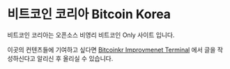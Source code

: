 # 비트코인 코리아 Bitcoin Korea

비트코인 코리아는 오픈소스 비영리 비트코인 Only 사이트 입니다.

이곳의 컨텐츠들에 기여하고 싶다면 [Bitcoinkr Improvmenet Terminal](https://github.com/bitcoinkrorg/Bitcoinkr-Improvement-Terminal) 에서 글을 작성하신다고 알리신 후 올리실 수 있습니다.

